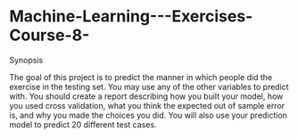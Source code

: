 # Machine-Learning---Exercises-Course-8-

Synopsis

The goal of this project is to predict the manner in which people did the exercise in the testing set. You may use any of the other variables to predict with. You should create a report describing how you built your model, how you used cross validation, what you think the expected out of sample error is, and why you made the choices you did. You will also use your prediction model to predict 20 different test cases.
